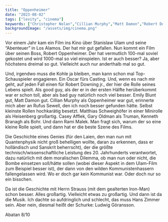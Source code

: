 ```yaml
---
title: "Oppenheimer"
date: "2023-08-02"
tags: ["levity", "cinema"]
keywords: ["Christopher Nolan","Cillian Murphy","Matt Damon","Robert Downing jr.","Matthias Schweighöfer","Hans Zimmer","Rami Malek","Heisenberg","Bohr","Oldman","Rami Malek","Alamos","Stanislaw Ulam","Ludwig Göransson"]
backgroundImage: "/assets/img/cinema.png"
---
```

Vor einem Jahr kam ein Film ins Kino über Stanislaw Ulam und seine “Abenteuer” in Los Alamos. Der hat mir gut gefallen. Nun kommt ein Film über seinen Boss, Robert Oppenheimer. Der hat vermutlich 100-mal soviel gekostet und wird 1000-mal so viel einspielen. Ist er auch besser? Ja, aber höchstens dreimal so gut. Vielleicht auch nur anderthalb mal so gut.

Und, irgendwo muss die Kohle ja bleiben, man kann schon mal Top-Schauspieler engagieren. Ein Oscar fürs Casting. Und, wenn es nach mir geht, auf jeden Fall einen für Robert Downing jr., der hier die Rolle seines Lebens spielt. Als good guy, als der er in der ersten Hälfte herüberkommt war er schon toll, aber als bad guy natürlich noch viel besser. Emily Blunt gut, Matt Damon gut. Cillian Murphy als Oppenheimer war gut, erinnerte mich aber an Rufus Sewell, den ich noch besser gefunden hätte. Selbst kleinste Rollen hochkarätig besetzt. Matthias Schweighöfer in einer Minirolle als Heisenberg großartig. Casey Afflek, Gary Oldman als Truman, Kenneth Branagh als Bohr. Und dann Rami Malek. Man fragt sich, warum der so eine kleine Rolle spielt, und dann hat er die beste Szene des Films.

Die Geschichte eines Genies (für den Laien, den man nun mit Quantenphysik nicht groß behelligen wollte, daran zu erkennen, dass er holländisch und Sanskrit beherrscht), der die größte technisch/wissenschaftliche Leistung des 20. Jahrhunderts verantwortet, dazu natürlich mit dem moralischen Dilemma, ob man nun oder nicht, die Bombe einsetzen soll/hätte sollen (wobei dieser Aspekt in dem Ulam-Film zum Beispiel besser ist), der dann von den wilden Kommunistenhassern fallengelassen wird. Wo er doch gar kein Kommunist war. Oder doch nur so ein bisschen.

Da ist die Geschichte mit Herrn Strauss (mit dem gealterten Iron-Man) schon besser. Alles großartig. Vielleicht etwas zu großartig. Und dann ist da die Musik. Ich dachte so aufdringlich und schlecht, das muss Hans Zimmer sein. Aber nein, diesmal heißt der Schurke: Ludwig Göransson.

Abatan 8/10